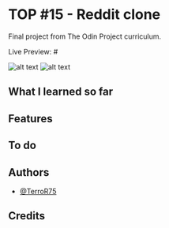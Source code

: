 # TOP #15 - Reddit clone

Final project from The Odin Project curriculum.

Live Preview: #

![alt text](#)
![alt text](#)

## What I learned so far

## Features

## To do

## Authors

- [@TerroR75](https://github.com/TerroR75)

## Credits
